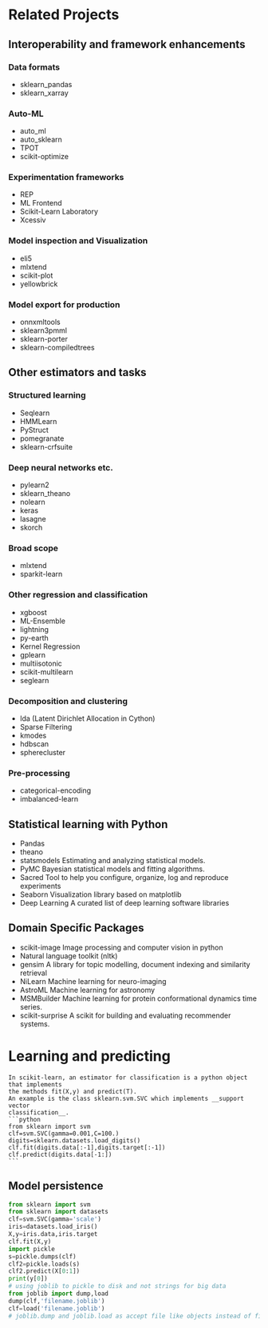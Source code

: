# Related Projects
## Interoperability and framework enhancements
### Data formats
* sklearn_pandas
* sklearn_xarray
### Auto-ML
* auto_ml
* auto_sklearn
* TPOT
* scikit-optimize
### Experimentation frameworks
* REP
* ML Frontend
* Scikit-Learn Laboratory
* Xcessiv
### Model inspection and Visualization
* eli5
* mlxtend
* scikit-plot
* yellowbrick
### Model export for production
* onnxmltools
* sklearn3pmml
* sklearn-porter
* sklearn-compiledtrees
## Other estimators and tasks
### Structured learning
* Seqlearn
* HMMLearn
* PyStruct
* pomegranate
* sklearn-crfsuite
### Deep neural networks etc.
* pylearn2
* sklearn_theano
* nolearn
* keras
* lasagne
* skorch
### Broad scope
* mlxtend
* sparkit-learn
### Other regression and classification
* xgboost
* ML-Ensemble
* lightning
* py-earth
* Kernel Regression
* gplearn
* multiisotonic
* scikit-multilearn
* seglearn
### Decomposition and clustering
* lda (Latent Dirichlet Allocation in Cython)
* Sparse Filtering
* kmodes
* hdbscan
* spherecluster
### Pre-processing
* categorical-encoding
* imbalanced-learn
## Statistical learning with Python
* Pandas
* theano
* statsmodels Estimating and analyzing statistical models.
* PyMC Bayesian statistical models and fitting algorithms.
* Sacred Tool to help you configure, organize, log and reproduce experiments
* Seaborn Visualization library based on matplotlib
* Deep Learning A curated list of deep learning software libraries
## Domain Specific Packages
* scikit-image Image processing and computer vision in python
* Natural language toolkit (nltk)
* gensim A library for topic modelling, document indexing and similarity retrieval
* NiLearn Machine learning for neuro-imaging
* AstroML Machine learning for astronomy
* MSMBuilder Machine learning for protein conformational dynamics time series.
* scikit-surprise A scikit for building and evaluating recommender systems.
# Learning and predicting
    In scikit-learn, an estimator for classification is a python object that implements
    the methods fit(X,y) and predict(T).
    An example is the class sklearn.svm.SVC which implements __support vector
    classification__.
    ```python
    from sklearn import svm
    clf=svm.SVC(gamma=0.001,C=100.)
    digits=sklearn.datasets.load_digits()
    clf.fit(digits.data[:-1],digits.target[:-1])
    clf.predict(digits.data[-1:])
    ```
## Model persistence
```python
from sklearn import svm
from sklearn import datasets
clf=svm.SVC(gamma='scale')
iris=datasets.load_iris()
X,y=iris.data,iris.target
clf.fit(X,y)
import pickle
s=pickle.dumps(clf)
clf2=pickle.loads(s)
clf2.predict(X[0:1])
print(y[0])
# using joblib to pickle to disk and not strings for big data
from joblib import dump,load
dump(clf,'filename.joblib')
clf=load('filename.joblib')
# joblib.dump and joblib.load as accept file like objects instead of filenames.
```
